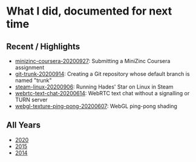 
# What I did, documented for next time

## Recent / Highlights

* [minizinc-coursera-20200927](2020/minizinc-coursera-20200927.md): Submitting a MiniZinc Coursera assignment
* [git-trunk-20200914](2020/git-trunk-20200914.md): Creating a Git repository whose default branch is named "trunk"
* [steam-linux-20200906](2020/steam-linux-20200906.md): Running Hades' Star on Linux in Steam
* [webrtc-text-chat-20200614](2020/webrtc-text-chat-20200614.md): WebRTC text chat without a signalling or TURN server
* [webgl-texture-ping-pong-20200607](2020/webgl-texture-ping-pong-20200607.md): WebGL ping-pong shading

## All Years

* [2020](2020/index.md)
* [2015](2015/index.md)
* [2014](2014/index.md)

